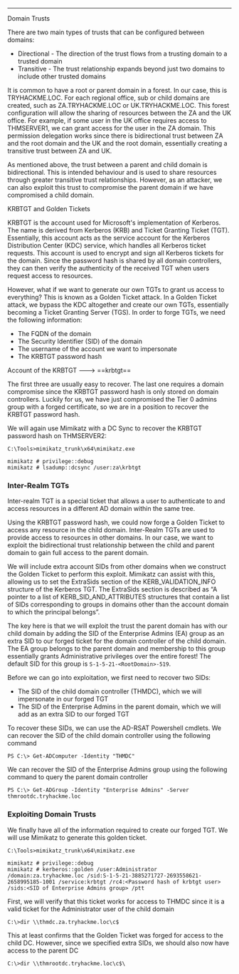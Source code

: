 --- ---

Domain Trusts

There are two main types of trusts that can be configured between domains:

-   Directional - The direction of the trust flows from a trusting domain to a trusted domain
-   Transitive - The trust relationship expands beyond just two domains to include other trusted domains

It is common to have a root or parent domain in a forest. In our case, this is TRYHACKME.LOC. For each regional office, sub or child domains are created, such as ZA.TRYHACKME.LOC or UK.TRYHACKME.LOC. This forest configuration will allow the sharing of resources between the ZA and the UK office. For example, if some user in the UK office requires access to THMSERVER1, we can grant access for the user in the ZA domain. This permission delegation works since there is bidirectional trust between ZA and the root domain and the UK and the root domain, essentially creating a transitive trust between ZA and UK.  

As mentioned above, the trust between a parent and child domain is bidirectional. This is intended behaviour and is used to share resources through greater transitive trust relationships. However, as an attacker, we can also exploit this trust to compromise the parent domain if we have compromised a child domain.


KRBTGT and Golden Tickets

KRBTGT is the account used for Microsoft's implementation of Kerberos. The name is derived from Kerberos (KRB) and Ticket Granting Ticket (TGT). Essentially, this account acts as the service account for the Kerberos Distribution Center (KDC) service, which handles all Kerberos ticket requests. This account is used to encrypt and sign all Kerberos tickets for the domain. Since the password hash is shared by all domain controllers, they can then verify the authenticity of the received TGT when users request access to resources.

However, what if we want to generate our own TGTs to grant us access to everything? This is known as a Golden Ticket attack. In a Golden Ticket attack, we bypass the KDC altogether and create our own TGTs, essentially becoming a Ticket Granting Server (TGS). In order to forge TGTs, we need the following information:

-   The FQDN of the domain
-   The Security Identifier (SID) of the domain
-   The username of the account we want to impersonate
-   The KRBTGT password hash

Account of the KRBTGT ---> ==krbtgt==

The first three are usually easy to recover. The last one requires a domain compromise since the KRBTGT password hash is only stored on domain controllers. Luckily for us, we have just compromised the Tier 0 admins group with a forged certificate, so we are in a position to recover the KRBTGT password hash.

We will again use Mimikatz with a DC Sync to recover the KRBTGT password hash on THMSERVER2:

```
C:\Tools>mimikatz_trunk\x64\mimikatz.exe

mimikatz # privilege::debug
mimikatz # lsadump::dcsync /user:za\krbtgt
```

<h3>Inter-Realm TGTs</h3>
Inter-realm TGT is a special ticket that allows a user to authenticate to and access resources in a different AD domain within the same tree.

Using the KRBTGT password hash, we could now forge a Golden Ticket to access any resource in the child domain. Inter-Realm TGTs are used to provide access to resources in other domains. In our case, we want to exploit the bidirectional trust relationship between the child and parent domain to gain full access to the parent domain.

We will include extra account SIDs from other domains when we construct the Golden Ticket to perform this exploit. Mimikatz can assist with this, allowing us to set the ExtraSids section of the KERB_VALIDATION_INFO structure of the Kerberos TGT. The ExtraSids section is described as “A pointer to a list of KERB_SID_AND_ATTRIBUTES structures that contain a list of SIDs corresponding to groups in domains other than the account domain to which the principal belongs”.

The key here is that we will exploit the trust the parent domain has with our child domain by adding the SID of the Enterprise Admins (EA) group as an extra SID to our forged ticket for the domain controller of the child domain. The EA group belongs to the parent domain and membership to this group essentially grants Administrative privileges over the entire forest! The default SID for this group is `S-1-5-21-<RootDomain>-519`.

Before we can go into exploitation, we first need to recover two SIDs:

-   The SID of the child domain controller (THMDC), which we will impersonate in our forged TGT  
-   The SID of the Enterprise Admins in the parent domain, which we will add as an extra SID to our forged TGT

To recover these SIDs, we can use the AD-RSAT Powershell cmdlets. We can recover the SID of the child domain controller using the following command
```
PS C:\> Get-ADComputer -Identity "THMDC"
```

We can recover the SID of the Enterprise Admins group using the following command to query the parent domain controller
```
PS C:\> Get-ADGroup -Identity "Enterprise Admins" -Server thmrootdc.tryhackme.loc
```

<h3>Exploiting Domain Trusts</h3>
We finally have all of the information required to create our forged TGT. We will use Mimikatz to generate this golden ticket.

```
C:\Tools>mimikatz_trunk\x64\mimikatz.exe

mimikatz # privilege::debug
mimikatz # kerberos::golden /user:Administrator /domain:za.tryhackme.loc /sid:S-1-5-21-3885271727-2693558621-2658995185-1001 /service:krbtgt /rc4:<Password hash of krbtgt user> /sids:<SID of Enterprise Admins group> /ptt
```

First, we will verify that this ticket works for access to THMDC since it is a valid ticket for the Administrator user of the child domain
```
C:\>dir \\thmdc.za.tryhackme.loc\c$
```

This at least confirms that the Golden Ticket was forged for access to the child DC. However, since we specified extra SIDs, we should also now have access to the parent DC
```
C:\>dir \\thmrootdc.tryhackme.loc\c$\
```